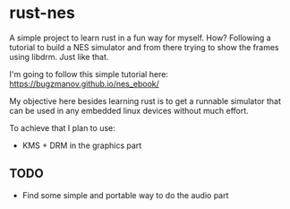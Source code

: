# rust-nes
A simple project to learn rust in a fun way for myself.
How? Following a tutorial to build a NES simulator and from there trying to show the frames using libdrm.
Just like that.

I'm going to follow this simple tutorial here:
https://bugzmanov.github.io/nes_ebook/

My objective here besides learning rust is to get a runnable simulator that can be used in any embedded linux devices without much effort.

To achieve that I plan to use:
 - KMS + DRM in the graphics part

## TODO
 - Find some simple and portable way to do the audio part
